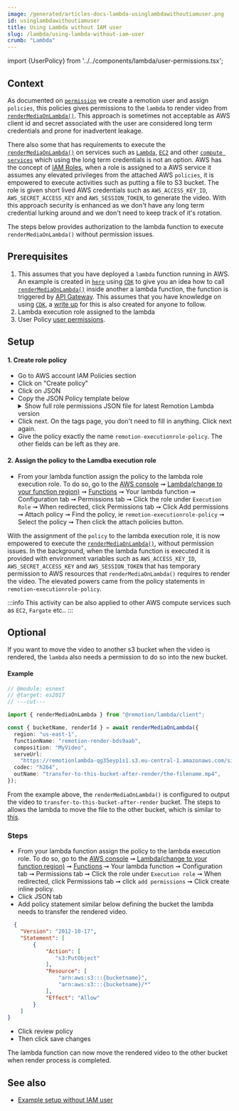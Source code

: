 ```yaml
---
image: /generated/articles-docs-lambda-usinglambdawithoutiamuser.png
id: usinglambdawithoutiamuser
title: Using Lambda without IAM user
slug: /lambda/using-lambda-without-iam-user
crumb: "Lambda"
---
```


import {UserPolicy} from '../../components/lambda/user-permissions.tsx';

## Context

As documented on [`permission`](/docs/lambda/permissions) we create a remotion user and assign `policies`, this policies gives permissions to the `lambda` to render video from [`renderMediaOnLambda()`](/docs/lambda/rendermediaonlambda). This approach is sometimes not acceptable as AWS client id and secret associated with the user are considered long term credentials and prone for inadvertent leakage.

There also some that has requirements to execute the [`renderMediaOnLambda()`](/docs/lambda/rendermediaonlambda) on services such as [`Lambda`](https://docs.aws.amazon.com/lambda/latest/dg/welcome.html), [`EC2`](https://aws.amazon.com/ec2/) and other [`compute services`](https://aws.amazon.com/products/compute/) which using the long term credentials is not an option. AWS has the concept of [IAM Roles](https://docs.aws.amazon.com/IAM/latest/UserGuide/id_roles), when a role is assigned to a AWS service it assumes any elevated privileges from the attached AWS `policies`, it is empowered to execute activities such as putting a file to S3 bucket. The role is given short lived  AWS credentials such as `AWS_ACCESS_KEY_ID`, `AWS_SECRET_ACCESS_KEY` and `AWS_SESSION_TOKEN`, to generate the video. With this approach security is enhanced as we don't have any long term credential lurking around and we don't need to keep track of it's rotation.

The steps below provides authorization to the lambda function to execute `renderMediaOnLambda()` without permission issues.

## Prerequisites
1. This assumes that you have deployed a `lambda` function running in AWS. An example is created in [`here`](https://github.com/alexfernandez803/example-lambda) using [`CDK`](https://docs.aws.amazon.com/cdk/v2/guide/work-with-cdk-typescript.html) to give you an idea how to call [`renderMediaOnLambda()`](/docs/lambda/rendermediaonlambda) inside another a lambda function, the function is triggered by [API Gateway](https://docs.aws.amazon.com/apigateway/latest/developerguide/welcome.html). This assumes that you have knowledge on using [`CDK`](https://docs.aws.amazon.com/cdk/v2/guide/work-with-cdk-typescript.html), a [write up](/docs/lambda/examplesetupwithoutiamuser) for this is also created for anyone to follow.
2. Lambda execution role assigned to the lambda
3. User Policy [user permissions](/docs/lambda/permissions#user-permissions). 

## Setup

#### 1.  Create role policy
- Go to AWS account IAM Policies section
- Click on "Create policy"
- Click on JSON
- Copy the JSON Policy template below
  <details>
  <summary>Show full role permissions JSON file for latest Remotion Lambda version
  </summary>
  <UserPolicy />
  </details>
- Click next. On the tags page, you don't need to fill in anything. Click next again.
- Give the policy exactly the name `remotion-executionrole-policy`. The other fields can be left as they are.


#### 2. Assign the policy to the Lamdba execution role
- From your lambda function assign the policy to the lambda role execution role. To do so, go to the [AWS console](https://console.aws.amazon.com/console/home) ➞ [Lambda(change to your function region)](https://us-east-1.console.aws.amazon.com/lambda/home?region=us-east-1#/discover) ➞ [Functions](https://us-east-1.console.aws.amazon.com/lambda/home?region=us-east-1#/functions) ➞ Your lambda function ➞ Configuration tab ➞ Permissions tab ➞ Click the role under `Execution Role` ➞ When redirected, click Permissions tab ➞ Click Add permissions ➞  Attach policy ➞ Find the policy, ie `remotion-executionrole-policy` ➞ Select the policy ➞ Then click the attach policies button.

With the assignment of the `policy` to the lambda execution role, it is now empowered to execute the [`renderMediaOnLambda()`](/docs/lambda/rendermediaonlambda), without permission issues. In the background, when the lambda function is executed it is provided with environment variables such as `AWS_ACCESS_KEY_ID`, `AWS_SECRET_ACCESS_KEY` and `AWS_SESSION_TOKEN` that has temporary permission to AWS resources that `renderMediaOnLambda()` requires to render the video. The elevated powers came from the policy statements in `remotion-executionrole-policy`.


:::info
This activity can be also applied to other AWS compute services such as `EC2`, `Fargate` etc..
:::

## Optional 
If you want to move the video to another s3 bucket when the video is rendered, the `lambda` also needs a permission to do so into the new bucket.

  #### Example
  ```ts twoslash
  // @module: esnext
  // @target: es2017
  // ---cut---

  import { renderMediaOnLambda } from "@remotion/lambda/client";
  
  const { bucketName, renderId } = await renderMediaOnLambda({
    region: "us-east-1",
    functionName: "remotion-render-bds9aab",
    composition: "MyVideo",
    serveUrl:
      "https://remotionlambda-qg35eyp1s1.s3.eu-central-1.amazonaws.com/sites/bf2jrbfkw",
    codec: "h264",
    outName: "transfer-to-this-bucket-after-render/the-filename.mp4",
  });
  ```

  From the example above, the `renderMediaOnLambda()` is configured to output the video to `transfer-to-this-bucket-after-render` bucket. The steps to allows the lambda to move the file to the other bucket, which is similar to [this](/docs/lambda/trigger-lambda-from-aws#setup).

### Steps
- From your lambda function assign the policy to the lambda execution role. To do so, go to the [AWS console](https://console.aws.amazon.com/console/home) ➞ [Lambda(change to your function region)](https://us-east-1.console.aws.amazon.com/lambda/home?region=us-east-1#/discover) ➞ [Functions](https://us-east-1.console.aws.amazon.com/lambda/home?region=us-east-1#/functions) ➞ Your lambda function ➞ Configuration tab ➞ Permissions tab ➞ Click the role under `Execution role` ➞ When redirected, click Permissions tab ➞ click `add permissions` ➞ Click create inline policy.
- Click JSON tab
- Add policy statement similar below defining the bucket the lambda needs to transfer the rendered video.

```json
  {
    "Version": "2012-10-17",
    "Statement": [
        {
            "Action": [
               "s3:PutObject"
            ],
            "Resource": [
                "arn:aws:s3:::{bucketname}",
                "arn:aws:s3:::{bucketname}/*"
            ],
            "Effect": "Allow"
        }
    ]
}
```
- Click review policy
- Then click save changes

The lambda function can now move the rendered video to the other bucket when render process is completed.

## See also
- [Example setup without IAM user](/docs/lambda/example-setup-without-iam-user)